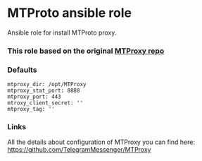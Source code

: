 MTProto ansible role
=====================
Ansible role for install MTProto proxy.

### This role based on the original [MTProxy repo](https://github.com/TelegramMessenger/MTProxy)

### Defaults
```
mtproxy_dir: /opt/MTProxy
mtproxy_stat_port: 8888
mtproxy_port: 443
mtroxy_client_secret: ''
mtproxy_tag: ''
```

### Links
All the details about configuration of MTProxy you can find here: https://github.com/TelegramMessenger/MTProxy
